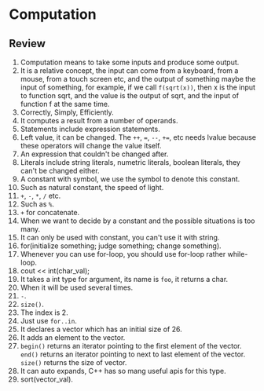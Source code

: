# Computation

## Review

1. Computation means to take some inputs and produce some output.
2. It is a relative concept, the input can come from a keyboard, from a mouse,
   from a touch screen etc, and the output of something maybe the input of something,
   for example, if we call `f(sqrt(x))`, then x is the input to function sqrt, and the
   value is the output of sqrt, and the input of function f at the same time.
3. Correctly, Simply, Efficiently.
4. It computes a result from a number of operands.
5. Statements include expression statements.
6. Left value, it can be changed. The `++`, `=`, `--`, `+=`, etc needs lvalue because these operators
   will change the value itself.
7. An expression that couldn't be changed after.
8. Literals include string literals, numetric literals, boolean literals, they can't be changed either.
9. A constant with symbol, we use the symbol to denote this constant.
10. Such as natural constant, the speed of light.
11. `+`, `-`, `*`, `/` etc.
12. Such as `%`.
13. `+` for concatenate.
14. When we want to decide by a constant and the possible situations is too many.
15. It can only be used with constant, you can't use it with string.
16. for(initialize something; judge something; change something).
17. Whenever you can use for-loop, you should use for-loop rather while-loop.
18. cout << int(char_val);
19. It takes a int type for argument, its name is `foo`, it returns a char.
20. When it will be used several times.
21. `-`.
22. `size()`.
23. The index is 2.
24. Just use `for..in`.
25. It declares a vector which has an initial size of 26.
26. It adds an element to the vector.
27. `begin()` returns an iterator pointing to the first element of the vector.
    `end()` returns an iterator pointing to next to last element of the vector.
    `size()` returns the size of vector.
28. It can auto expands, C++ has so mang useful apis for this type.
29. sort(vector_val).
